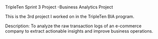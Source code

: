 TripleTen Sprint 3 Project -Business Analytics Project

This is the 3rd project I worked on in the TripleTen BIA program.

Description: To analyze the raw transaction logs of an e-commerce company to extract actionable insights and improve business operations.
